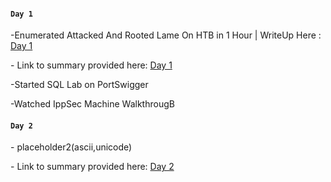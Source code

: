 ####  `Day 1`
<p>-Enumerated Attacked And Rooted Lame On HTB in 1 Hour | WriteUp Here : <a href="https://github.com/fr334aks/100-days-of-Hacking/tree/main/CyberRat/HTB/lame">Day 
1</a></p>


<p>- Link to summary provided here: <a href="https://github.com/fr334aks/100-days-of-Hacking/tree/main/boynamedboy/1.Introduction&architectureoverview">Day 
1</a></p>
<p>-Started SQL Lab on PortSwigger</p>
<p>-Watched IppSec Machine WalkthrougB</p>

####  `Day 2`
<p>- placeholder2(ascii,unicode)</p>
<p>- Link to summary provided here: <a href="https://#">Day 2</a></p>
